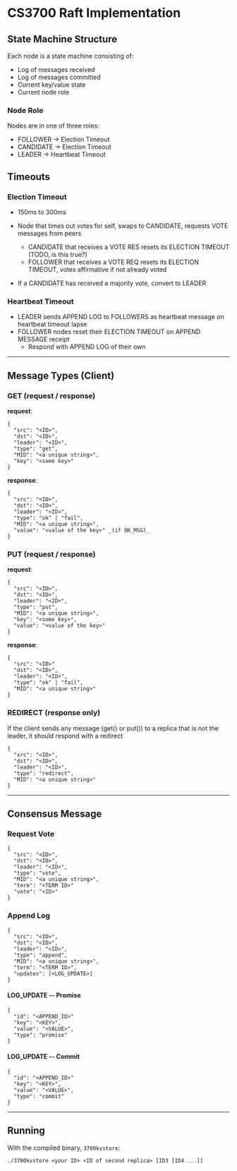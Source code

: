 # CS3700 Raft Implementation

## State Machine Structure

Each node is a state machine consisting of:
- Log of messages received
- Log of messages committed
- Current key/value state
- Current node role



### Node Role

Nodes are in one of three roles:
- FOLLOWER  -> Election Timeout
- CANDIDATE -> Election Timeout
- LEADER    -> Heartbeat Timeout

## Timeouts

### Election Timeout

- 150ms to 300ms
- Node that times out votes for self, swaps to CANDIDATE, requests VOTE messages from peers
  - CANDIDATE that receives a VOTE RES resets its ELECTION TIMEOUT (TODO, is this true?)
  - FOLLOWER that receives a VOTE REQ resets its ELECTION TIMEOUT, votes affirmative if not already voted

- If a CANDIDATE has received a majority vote, convert to LEADER

### Heartbeat Timeout

- LEADER sends APPEND LOG to FOLLOWERS as heartbeat message on heartbeat timeout lapse
- FOLLOWER nodes reset their ELECTION TIMEOUT on APPEND MESSAGE receipt
  - Respond with APPEND LOG of their own

---

## Message Types (Client)

### GET (request / response)

**request**:
```
{
  "src": "<ID>",
  "dst": "<ID>",
  "leader": "<ID>",
  "type": "get",
  "MID": "<a unique string>",
  "key": "<some key>"
}
```

**response**:
```
{
  "src": "<ID>",
  "dst": "<ID>",
  "leader": "<ID>",
  "type": "ok" | "fail",
  "MID": "<a unique string>",
  "value": "<value of the key>" _(if OK_MSG)_
}
```

### PUT (request / response)

**request**:
```
{
  "src": "<ID>",
  "dst": "<ID>",
  "leader": "<ID>",
  "type": "put",
  "MID": "<a unique string>",
  "key": "<some key>",
  "value": "<value of the key>"
}
```

**response**:
```
{
  "src": "<ID>" 
  "dst": "<ID>",
  "leader": "<ID>",
  "type": "ok" | "fail", 
  "MID": "<a unique string>"
}
```

### REDIRECT (response only)

If the client sends any message (get() or put()) to a replica that is not the leader, it should respond with a redirect

```
{
  "src": "<ID>",
  "dst": "<ID>",
  "leader": "<ID>",
  "type": "redirect",
  "MID": "<a unique string>"
}
```

---

## Consensus Message

### Request Vote

```
{
  "src": "<ID>",
  "dst": "<ID>",
  "leader": "<ID>",
  "type": "vote",
  "MID": "<a unique string>",
  "term": "<TERM ID>"
  "vote": "<ID>"
}
```

### Append Log

```
{
  "src": "<ID>",
  "dst": "<ID>",
  "leader": "<ID>",
  "type": "append",
  "MID": "<a unique string>",
  "term": "<TERM ID>",
  "updates": [<LOG_UPDATE>]
}
```

#### LOG_UPDATE -- Promise

```
{
  "id": "<APPEND_ID>"
  "key": "<KEY>",
  "value": "<VALUE>",
  "type": "promise"
}
```

#### LOG_UPDATE -- Commit

```
{
  "id": "<APPEND_ID>"
  "key": "<KEY>",
  "value": "<VALUE>",
  "type": "commit"
}
```

---

## Running

With the compiled binary, `3700kvstore`:

```
./3700kvstore <your ID> <ID of second replica> [ID3 [ID4 ...]]
```


